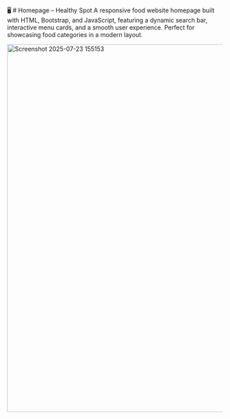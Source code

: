 🖥️ # Homepage – Healthy Spot
A responsive food website homepage built with HTML, Bootstrap, and JavaScript, featuring a dynamic search bar, interactive menu cards, and a smooth user experience. Perfect for showcasing food categories in a modern layout.

<img width="1919" height="858" alt="Screenshot 2025-07-23 155153" src="https://github.com/user-attachments/assets/c9c773a8-1d4c-459f-bce3-3962497beefe" />
